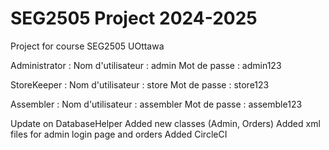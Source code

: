 # SEG2505 Project 2024-2025
 Project for course SEG2505 UOttawa


Administrator :
    Nom d'utilisateur : admin
    Mot de passe : admin123

StoreKeeper :
    Nom d'utilisateur : store
    Mot de passe : store123

Assembler :
    Nom d'utilisateur : assembler
    Mot de passe : assemble123


Update on DatabaseHelper
Added new classes (Admin, Orders)
Added xml files for admin login page and orders
Added CircleCI
